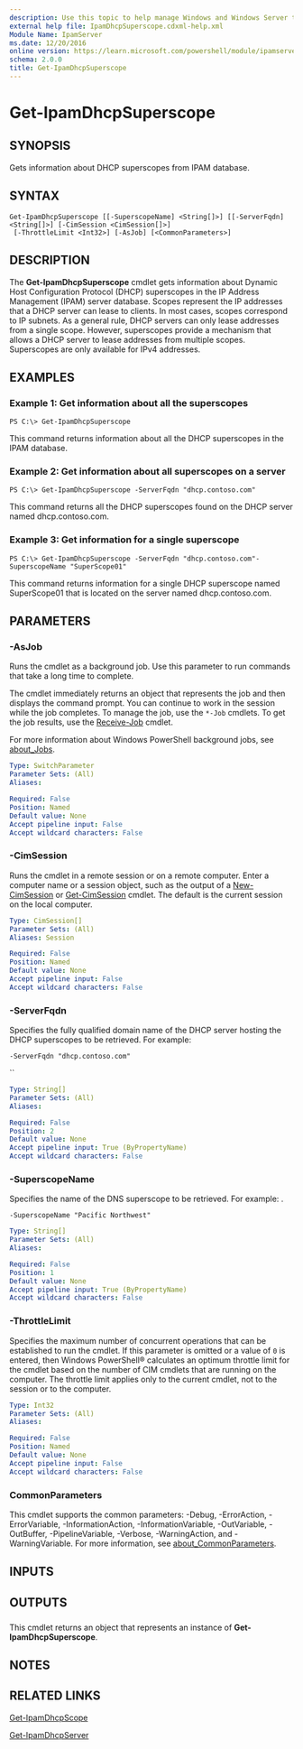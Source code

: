 ```yaml
---
description: Use this topic to help manage Windows and Windows Server technologies with Windows PowerShell.
external help file: IpamDhcpSuperscope.cdxml-help.xml
Module Name: IpamServer
ms.date: 12/20/2016
online version: https://learn.microsoft.com/powershell/module/ipamserver/get-ipamdhcpsuperscope?view=windowsserver2025-ps&wt.mc_id=ps-gethelp
schema: 2.0.0
title: Get-IpamDhcpSuperscope
---
```


# Get-IpamDhcpSuperscope

## SYNOPSIS
Gets information about DHCP superscopes from IPAM database.

## SYNTAX

```
Get-IpamDhcpSuperscope [[-SuperscopeName] <String[]>] [[-ServerFqdn] <String[]>] [-CimSession <CimSession[]>]
 [-ThrottleLimit <Int32>] [-AsJob] [<CommonParameters>]
```

## DESCRIPTION
The **Get-IpamDhcpSuperscope** cmdlet gets information about Dynamic Host Configuration Protocol (DHCP) superscopes in the IP Address Management (IPAM) server database.
Scopes represent the IP addresses that a DHCP server can lease to clients.
In most cases, scopes correspond to IP subnets.
As a general rule, DHCP servers can only lease addresses from a single scope.
However, superscopes provide a mechanism that allows a DHCP server to lease addresses from multiple scopes.
Superscopes are only available for IPv4 addresses.

## EXAMPLES

### Example 1: Get information about all the superscopes
```
PS C:\> Get-IpamDhcpSuperscope
```

This command returns information about all the DHCP superscopes in the IPAM database.

### Example 2: Get information about all superscopes on a server
```
PS C:\> Get-IpamDhcpSuperscope -ServerFqdn "dhcp.contoso.com"
```

This command returns all the DHCP superscopes found on the DHCP server named dhcp.contoso.com.

### Example 3: Get information for a single superscope
```
PS C:\> Get-IpamDhcpSuperscope -ServerFqdn "dhcp.contoso.com"-SuperscopeName "SuperScope01"
```

This command returns information for a single DHCP superscope named SuperScope01 that is located on the server named dhcp.contoso.com.

## PARAMETERS

### -AsJob
Runs the cmdlet as a background job. Use this parameter to run commands that take a long time to complete.

The cmdlet immediately returns an object that represents the job and then displays the command prompt.
You can continue to work in the session while the job completes.
To manage the job, use the `*-Job` cmdlets.
To get the job results, use the [Receive-Job](https://go.microsoft.com/fwlink/?LinkID=113372) cmdlet.

For more information about Windows PowerShell background jobs, see [about_Jobs](https://go.microsoft.com/fwlink/?LinkID=113251).

```yaml
Type: SwitchParameter
Parameter Sets: (All)
Aliases:

Required: False
Position: Named
Default value: None
Accept pipeline input: False
Accept wildcard characters: False
```

### -CimSession
Runs the cmdlet in a remote session or on a remote computer.
Enter a computer name or a session object, such as the output of a [New-CimSession](https://go.microsoft.com/fwlink/p/?LinkId=227967) or [Get-CimSession](https://go.microsoft.com/fwlink/p/?LinkId=227966) cmdlet.
The default is the current session on the local computer.

```yaml
Type: CimSession[]
Parameter Sets: (All)
Aliases: Session

Required: False
Position: Named
Default value: None
Accept pipeline input: False
Accept wildcard characters: False
```

### -ServerFqdn
Specifies the fully qualified domain name of the DHCP server hosting the DHCP superscopes to be retrieved.
For example:

`-ServerFqdn "dhcp.contoso.com"`

``

```yaml
Type: String[]
Parameter Sets: (All)
Aliases:

Required: False
Position: 2
Default value: None
Accept pipeline input: True (ByPropertyName)
Accept wildcard characters: False
```

### -SuperscopeName
Specifies the name of the DNS superscope to be retrieved.
For example: .

`-SuperscopeName "Pacific Northwest"`

```yaml
Type: String[]
Parameter Sets: (All)
Aliases:

Required: False
Position: 1
Default value: None
Accept pipeline input: True (ByPropertyName)
Accept wildcard characters: False
```

### -ThrottleLimit
Specifies the maximum number of concurrent operations that can be established to run the cmdlet.
If this parameter is omitted or a value of `0` is entered, then Windows PowerShell® calculates an optimum throttle limit for the cmdlet based on the number of CIM cmdlets that are running on the computer.
The throttle limit applies only to the current cmdlet, not to the session or to the computer.

```yaml
Type: Int32
Parameter Sets: (All)
Aliases:

Required: False
Position: Named
Default value: None
Accept pipeline input: False
Accept wildcard characters: False
```

### CommonParameters
This cmdlet supports the common parameters: -Debug, -ErrorAction, -ErrorVariable, -InformationAction, -InformationVariable, -OutVariable, -OutBuffer, -PipelineVariable, -Verbose, -WarningAction, and -WarningVariable. For more information, see [about_CommonParameters](https://go.microsoft.com/fwlink/?LinkID=113216).

## INPUTS

## OUTPUTS

###
This cmdlet returns an object that represents an instance of **Get-IpamDhcpSuperscope**.

## NOTES

## RELATED LINKS

[Get-IpamDhcpScope](./Get-IpamDhcpScope.md)

[Get-IpamDhcpServer](./Get-IpamDhcpServer.md)

